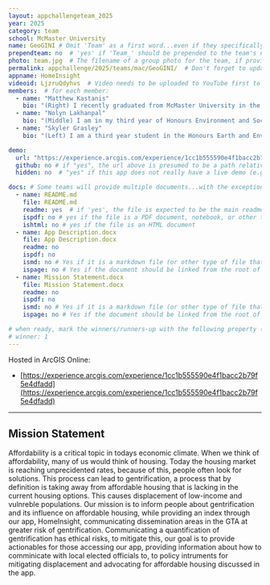 ```yaml
---
layout: appchallengeteam_2025
year: 2025
category: team
school: McMaster University
name: GeoGINI # Omit 'Team' as a first word...even if they specifically named themselves "Team X"
prependteam: no  # 'yes' if 'Team_' should be prepended to the team's name (i.e., they specifically named themselves "Team X" instead of just "X")
photo: team.jpg  # The filename of a group photo for the team, if provided (e.g., team.jpg)...expected to be located inside the images folder in the team's repo.
permalink: appchallenge/2025/teams/mac/GeoGINI/  # Don't forget to update the school short-code in the URL...
appname: HomeInsight
videoid: LjzruQdyhvs  # Video needs to be uploaded to YouTube first to get this ID
members:  # for each member:
  - name: "Matthew Kastanis"
    bio: "(Right) I recently graduated from McMaster University in the Honours Environmental Science program with a focus in Geographic Information Systems (GIS). I am passionate about GIS because of its ability to solve complex challenges at different scales, such as natural disasters. Outside of my academic work, I love learning how to garden, rock climbing with friends, and enjoying walks with my family."
  - name: "Nolyn Lakhanpal"
    bio: "(Middle) I am in my third year of Honours Environment and Society at McMaster University. As part of my studies I am also pursuing a concurrent certificate in Geographic Information Systems (GIS) and a Minor in Philosophy. During my undergrad experience I have had the privilege to be a teaching assistant for the introductory course to GIS at McMaster. Working in this area has been both interesting and fulfilling. Outside McMaster, I am a soccer coach pursuing high-level qualification for coaching in Canada."
  - name: "Skyler Grasley"
    bio: "(Left) I am a third year student in the Honours Earth and Environmental Sciences Co-op program at McMaster University, and currently in a GIS Co-op with the Department of Fisheries and Oceans. My four major areas of study are Petrology, Geophysics, Astrophysics, and GIS. I enjoy playing D&D, playing piano and clarinet, and composing baroque orchestra pieces."

demo:
  url: "https://experience.arcgis.com/experience/1cc1b555590e4f1bacc2b79f5e4dfadd"  # A relative path if hosted from the team's folder in the GitHub repo, otherwise a full url (and specify "no" for the github property below)
  github: no # if "yes", the url above is presumed to be a path relative to the gh_pages URL for the team in GitHub...otherwise, a full URL is expected.
  hidden: no  # "yes" if this app does not really have a live demo (e.g., mobile/AppStudio apps)

docs: # Some teams will provide multiple documents...with the exception of the README.md, these are generally expected to be in a docs/ subfolder of their repo
  - name: README.md
    file: README.md
    readme: yes  # if 'yes', the file is expected to be the main readme document at the root of the team's repository
    ispdf: no # yes if the file is a PDF document, notebook, or other type of file (since the filename will need to be appended to the URL)
    ishtml: no # yes if the file is an HTML document
  - name: App Description.docx
    file: App Description.docx
    readme: no
    ispdf: no
    ismd: no # Yes if it is a markdown file (or other type of file that can be previewed in GitHub)
    ispage: no # Yes if the document should be linked from the root of the repo, otherwise it is expected to be in the /docs subfolder
  - name: Mission Statement.docx
    file: Mission Statement.docx
    readme: no
    ispdf: no
    ismd: no # Yes if it is a markdown file (or other type of file that can be previewed in GitHub)
    ispage: no # Yes if the document should be linked from the root of the repo, otherwise it is expected to be in the /docs subfolder

# when ready, mark the winners/runners-up with the following property (1, 2 or 3 for winners and first/second runners-up):
# winner: 1
---
```


Hosted in ArcGIS Online:

- [https://experience.arcgis.com/experience/1cc1b555590e4f1bacc2b79f5e4dfadd](https://experience.arcgis.com/experience/1cc1b555590e4f1bacc2b79f5e4dfadd)

---

## Mission Statement

Affordability is a critical topic in todays economic climate. When we think of affordability, many of us would think of housing. Today the housing market is reaching unprecidented rates, because of this, people often look for solutions. This process can lead to gentrification, a process that by definition is taking away from affordable housing that is lacking in the current housing options. This causes displacement of low-income and vulnreble populations. Our mission is to inform people about gentrification and its influence on affordable housing, while providing an index through our app, HomeInsight, communicating dissemination areas in the GTA at greater risk of gentrification. Communicating a quantification of gentrification has ethical risks, to mitigate this, our goal is to provide actionables for those accessing our app, providing information about how to comminicate with local elected officials to, to policy intruments for mitigating displacement and advocating for affordable housing discussed in the app.
